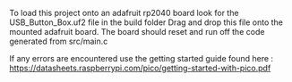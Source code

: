 To load this project onto an adafruit rp2040 board look for the USB_Button_Box.uf2 file in the build folder
Drag and drop this file onto the mounted adafruit board. The board should reset and run off the code generated from src/main.c

If any errors are encountered use the getting started guide found here : https://datasheets.raspberrypi.com/pico/getting-started-with-pico.pdf